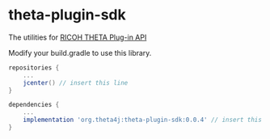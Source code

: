 # theta-plugin-sdk

The utilities for [RICOH THETA Plug-in API](https://api.ricoh/docs/theta-plugin/)

Modify your build.gradle to use this library.

```groovy
repositories {
    ...
    jcenter() // insert this line
}

dependencies {
    ...
    implementation 'org.theta4j:theta-plugin-sdk:0.0.4' // insert this line
}
```
